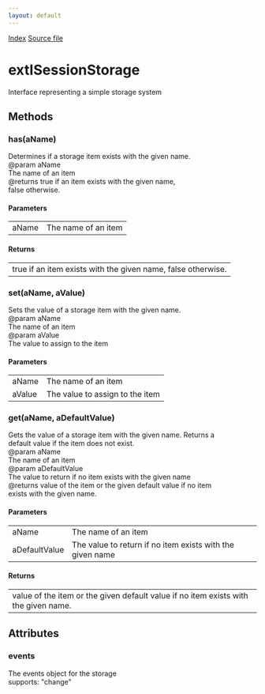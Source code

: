 ```yaml
---
layout: default
---
```

<div id='links'><a href="../index.html">Index</a>
<a href="http://dxr.mozilla.org/mozilla-central/source/toolkit/components/exthelper/extIApplication.idl">Source file</a>
</div>

# extISessionStorage #
  
Interface representing a simple storage system  
  

## Methods ##

### has(aName) ###
  
Determines if a storage item exists with the given name.  
@param   aName  
         The name of an item  
@returns true if an item exists with the given name,  
         false otherwise.  
  

#### Parameters ####

<table>

<tr>
<td>aName</td>
<td>         The name of an item  
</td>
</tr>

</table>

#### Returns ####

<table>

<tr>
<td>true if an item exists with the given name,  
         false otherwise.  
</td>
</tr>

</table>

### set(aName, aValue) ###
  
Sets the value of a storage item with the given name.  
@param   aName  
         The name of an item  
@param   aValue  
         The value to assign to the item  
  

#### Parameters ####

<table>

<tr>
<td>aName</td>
<td>         The name of an item  
</td>
</tr>

<tr>
<td>aValue</td>
<td>         The value to assign to the item  
</td>
</tr>

</table>

### get(aName, aDefaultValue) ###
  
Gets the value of a storage item with the given name. Returns a  
default value if the item does not exist.  
@param   aName  
         The name of an item  
@param   aDefaultValue  
         The value to return if no item exists with the given name  
@returns value of the item or the given default value if no item  
         exists with the given name.  
  

#### Parameters ####

<table>

<tr>
<td>aName</td>
<td>         The name of an item  
</td>
</tr>

<tr>
<td>aDefaultValue</td>
<td>         The value to return if no item exists with the given name  
</td>
</tr>

</table>

#### Returns ####

<table>

<tr>
<td>value of the item or the given default value if no item  
         exists with the given name.  
</td>
</tr>

</table>

## Attributes ##

### events ###
  
The events object for the storage  
supports: "change"  
  
